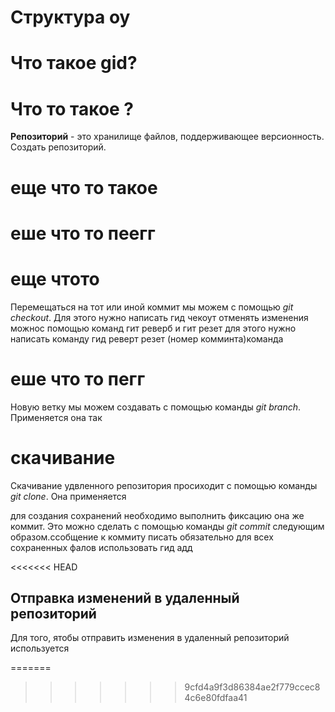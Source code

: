 # Структура оу 

# Что такое gid?

#  Что то такое ?
**Репозиторий** - это хранилище файлов, поддерживающее версионность. Создать репозиторий.

# еще что то такое



# еше что то пеегг

# еще чтото
Перемещаться на тот или иной коммит мы можем с помощью *git checkout*. Для этого нужно написать гид чекоут 
отменять изменения можнос помощью команд гит реверб и гит резет для этого нужно написать команду гид реверт резет (номер комминта)команда 

# еше что то пегг
Новую ветку мы можем создавать с помощью команды *git branch*.  Применяется она так


# скачивание 

Скачивание удвленного репозитория просиходит с помощью команды *git clone*. Она применяется 

для создания сохранений необходимо выполнить фиксацию она же коммит. Это можно сделать с помощью команды *git commit* следующим образом.ссобщение к коммиту писать обязательно
для всех сохраненных фалов использовать гид адд

<<<<<<< HEAD
## Отправка изменений в удаленный репозиторий 

Для того, ятобы отправить изменения в удаленный  репозиторий используется

=======
>>>>>>> 9cfd4a9f3d86384ae2f779ccec84c6e80fdfaa41
